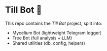 # Till Bot 🌱

This repo contains the *Till Bot* project, split into:
- Mycelium Bot (lightweight Telegram logger)
- Tree Bot (full analysis + LLM)
- Shared utilities (db, config, helpers)
